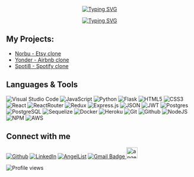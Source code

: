 

<!-- <h3 align="center">
  Heya 👋 My name is Yeshi. Welcome to my GitHub!
</h3> -->

<p align="center"><a href="https://git.io/typing-svg"><img src="https://readme-typing-svg.demolab.com?font=Fira+Code&pause=1000&width=435&lines=Heya+%F0%9F%91%8B+Welcome+to+my+GitHub+Page!;FullStack+Software+Engineer" alt="Typing SVG" /></a>
</p>

<p align="center"><a href="https://git.io/typing-svg"><img src="https://media1.giphy.com/media/qgQUggAC3Pfv687qPC/200.webp?cid=ecf05e47wonwgsmqiy2ve4y814chfkuhhls0f04mj010zrvv&rid=200.webp&ct=g" alt="Typing SVG" /></a>
</p>

  
## My Projects:
* [Norbu - Etsy clone](https://norbu.onrender.com/)
* [Yonder - Airbnb clone](https://yonder.onrender.com/)
* [Spoti8 - Spotify clone](https://spoti8-39wb.onrender.com/) 

<!-- [<img width="275" height="190" alt="splashpage" src="https://media1.giphy.com/media/lLwWHiClLCinYsCi9K/giphy.gif?cid=790b761129a139aba56c3e86da408b3f0f11440036f77987&rid=giphy.gif&ct=g">](https://norbu.onrender.com/) [<img width="275" height="190" alt="splashpage" src="https://media1.giphy.com/media/oG5vcNwCGWEfeE9bFC/giphy.gif?cid=790b7611e0020a1be47b6544aab31203b3760d737fb850c2&rid=giphy.gif&ct=g">](https://spoti8-39wb.onrender.com/) [<img width="275" height="190" alt="splashpage" src="https://media0.giphy.com/media/YxZRyKvY2wa1nRNVUG/giphy.gif?cid=790b761190dbb5381fb1e929cf4e2e9758cf72b3843cbdc6&rid=giphy.gif&ct=g">](https://yonder.onrender.com/) -->

     
## Languages & Tools
![Visual Studio Code](https://img.shields.io/badge/Visual%20Studio%20Code-0078d7.svg?style=for-the-badge&logo=visual-studio-code&logoColor=white)
![JavaScript](https://img.shields.io/badge/javascript-%23323330.svg?style=for-the-badge&logo=javascript&logoColor=%23F7DF1E)
![Python](https://img.shields.io/badge/python-3670A0?style=for-the-badge&logo=python&logoColor=ffdd54)
![Flask](https://img.shields.io/badge/flask-%23000.svg?style=for-the-badge&logo=flask&logoColor=white)
![HTML5](https://img.shields.io/badge/html5-%23E34F26.svg?style=for-the-badge&logo=html5&logoColor=white)
![CSS3](https://img.shields.io/badge/css3-%231572B6.svg?style=for-the-badge&logo=css3&logoColor=white)
![React](https://img.shields.io/badge/react-%2320232a.svg?style=for-the-badge&logo=react&logoColor=%2361DAFB)
![ReactRouter](https://img.shields.io/badge/React_Router-CA4245?style=for-the-badge&logo=react-router&logoColor=white)
![Redux](https://img.shields.io/badge/redux-%23593d88.svg?style=for-the-badge&logo=redux&logoColor=white)
![Express.js](https://img.shields.io/badge/express.js-%23404d59.svg?style=for-the-badge&logo=express&logoColor=%2361DAFB)
![JSON](https://img.shields.io/badge/json-5E5C5C?style=for-the-badge&logo=json&logoColor=white)
![JWT](https://img.shields.io/badge/JWT-black?style=for-the-badge&logo=JSON%20web%20tokens)
![Postgres](https://img.shields.io/badge/postgres-%23316192.svg?style=for-the-badge&logo=postgresql&logoColor=white)
![PostgreSQL](https://img.shields.io/badge/PostgreSQL-316192?style=for-the-badge&logo=postgresql&logoColor=white)
![Sequelize](https://img.shields.io/badge/Sequelize-52B0E7?style=for-the-badge&logo=Sequelize&logoColor=white)
![Docker](https://img.shields.io/badge/docker-%230db7ed.svg?style=for-the-badge&logo=docker&logoColor=white)
![Heroku](https://img.shields.io/badge/heroku-%23430098.svg?style=for-the-badge&logo=heroku&logoColor=white)
![Git](https://img.shields.io/badge/git-%23F05033.svg?style=for-the-badge&logo=git&logoColor=white)
![Github](https://img.shields.io/badge/GitHub-100000?style=for-the-badge&logo=github&logoColor=white)
![NodeJS](https://img.shields.io/badge/node.js-6DA55F?style=for-the-badge&logo=node.js&logoColor=white)
![NPM](https://img.shields.io/badge/npm-CB3837?style=for-the-badge&logo=npm&logoColor=white)
![AWS](https://img.shields.io/badge/Amazon_AWS-232F3E?style=for-the-badge&logo=amazon-aws&logoColor=white)


## Connect with me 
<a href="https://github.com/akyoshicode" target="_blank"><img alt="Github" src="https://img.shields.io/badge/GitHub-%2312100E.svg?&style=for-the-badge&logo=Github&logoColor=white" /></a> <a href="https://www.linkedin.com/in/akyeshi/" target="_blank">![LinkedIn](https://img.shields.io/badge/linkedin-%230077B5.svg?style=for-the-badge&logo=linkedin&logoColor=white)</a> <a href="https://angel.co/u/akyeshi" target="_blank">![AngelList](https://img.shields.io/badge/wellfound-%ccc.svg?&style=for-the-badge&logo=medium&logoColor=white)</a> <a href="mailto:techstyle99@gmail.com" target="_blank">
    <img src="https://img.shields.io/badge/Gmail-D14836?style=for-the-badge&logo=gmail&logoColor=white" alt="Gmail Badge"/>
  </a>
[<img src='https://img.shields.io/badge/AngelList-%23D4D4D4.svg?style=for-the-badge&logo=AngelList&logoColor=black' alt='angellist' height='30'>](https://angel.co/u/akyeshi) 



<!--
**akyeshi8/akyeshi8** is a ✨ _special_ ✨ repository because its `README.md` (this file) appears on your GitHub profile.

Here are some ideas to get you started:

- 🔭 I’m currently working on ...
- 🌱 I’m currently learning ...
- 👯 I’m looking to collaborate on ...
- 🤔 I’m looking for help with ...
- 💬 Ask me about ...
- 📫 How to reach me: ...
- 😄 Pronouns: ...
- ⚡ Fun fact: ...
-->

![Profile views](https://gpvc.arturio.dev/akyeshi)  
